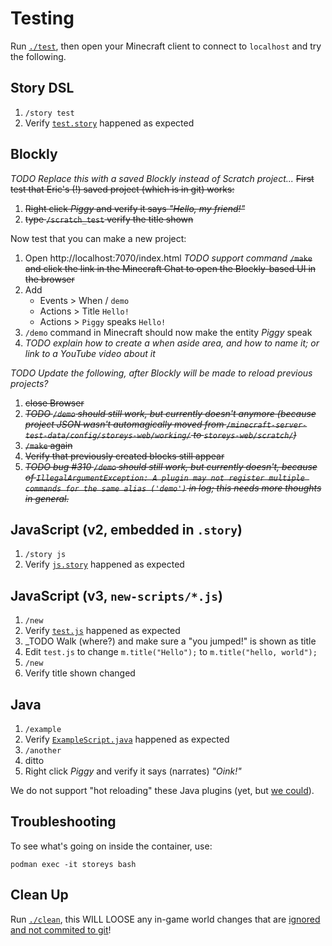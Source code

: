 # Testing

Run [`./test`](../test), then open your Minecraft client to connect to `localhost` and try the following.

## Story DSL

1. `/story test`
1. Verify [`test.story`](../minecraft-server-test-data/config/storeys-web/stories/test.story) happened as expected

## Blockly

_TODO Replace this with a saved Blockly instead of Scratch project..._
~~First test that Eric's (!) saved project (which is in git) works:~~

1. ~~Right click _Piggy_ and verify it says _"Hello, my friend!"_~~
1. ~~type `/scratch_test` verify the title shown~~

Now test that you can make a new project:

1. Open http://localhost:7070/index.html
   _TODO support command_ ~~`/make` and click the link in the Minecraft Chat to open the Blockly-based UI in the browser~~
1. Add
   * Events > When / `demo`
   * Actions > Title `Hello!`
   * Actions > `Piggy` speaks `Hello!` 
1. `/demo` command in Minecraft should now make the entity _Piggy_ speak
1. _TODO explain how to create a when aside area, and how to name it; or link to a YouTube video about it_

_TODO Update the following, after Blockly will be made to reload previous projects?_

1. ~~close Browser~~
1. ~~_TODO `/demo` should still work, but currently doesn't anymore (because project JSON wasn't automagically moved from `/minecraft-server-test-data/config/storeys-web/working/` to `storeys-web/scratch/`)_~~
1. ~~`/make` again~~
1. ~~Verify that previously created blocks still appear~~
1. ~~_TODO bug #310 `/demo` should still work, but currently doesn't, because of `IllegalArgumentException: A plugin may not register multiple commands for the same alias ('demo')` in log; this needs more thoughts in general._~~

## JavaScript (v2, embedded in `.story`)

1. `/story js`
1. Verify [`js.story`](../minecraft-server-test-data/config/storeys-web/stories/js.story) happened as expected

## JavaScript (v3, `new-scripts/*.js`)

1. `/new`
1. Verify [`test.js`](../minecraft-server-test-data/config/storeys-web/new-scripts/test.js) happened as expected
1. _TODO Walk (where?) and make sure a "you jumped!" is shown as title
1. Edit `test.js` to change `m.title("Hello");` to `m.title("hello, world");`
1. `/new`
1. Verify title shown changed

## Java

1. `/example`
1. Verify [`ExampleScript.java`](../example/src/main/java/ch/vorburger/minecraft/storeys/example/ExampleScript.java)  happened as expected
1. `/another`
1. ditto
1. Right click _Piggy_ and verify it says (narrates) _"Oink!"_

We do not support "hot reloading" these Java plugins (yet, but [we could](https://github.com/vorburger/HoTea/)).

## Troubleshooting

To see what's going on inside the container, use:

    podman exec -it storeys bash

## Clean Up

Run [`./clean`](../clean), this WILL LOOSE any in-game world changes
that are [ignored and not commited to git](../minecraft-server-test-data/.gitignore)!
